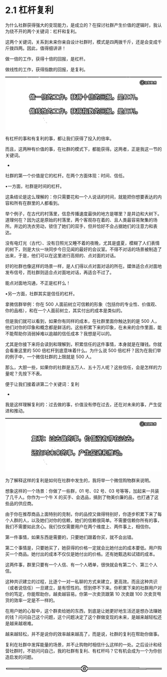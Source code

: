 # 2.1 杠杆复利

为什么社群获得强大的变现能力，是成立的？在探讨社群产生价值的逻辑时，我认为绕不开的两个关键词：杠杆和复利。

这两个关键词，关系到未来你亲自设计社群时，模式是四两拨千斤，还是会变成千斤拨四两。因此，值得细讲讲！

做一倍的工作，获得十倍的回报，是杠杆。

做线性的工作，获得指数的回报，是复利。

![](img/64b96f87bbef04cbb35bb1b4df50aa1a.png)

有杠杆的事和有复利的事，都让我们获得了投入的倍率。

而且，这两种有价值的事，在社群的模式下，都能获得。这两者，正是我这一节的关键词。

*

社群的第一个价值是它的杠杆。在两个方面体现：时间、信任。

•一方面，社群是时间的杠杆。

这条结论是这么理解的：你只需要花和一个人说话的时间，就能把你想要表达的内容和所有在群里的人都看到。

举个例子，在古代的村落里，信息传播速度最快的地方是哪里？是井边和大树下。道理何在？因为这是原始的村落里，两个客观存在着的、且人类最容易聚集的场所。井边的洗衣劳动，锁住了她们的双手，但并恰好不会占据她们的注意力和表达。

没有电灯光（古代）、没有日照光又睡不着的夜晚，尤其是盛夏，模糊了人们表情的树下，则是大伙一块同步今日见闻的最好的会议室。不得不对话的场景被制造了出来，于是，他们可以在这里进行高频的、点对面的对话。

好的社群也像这样的场景一样，是人们得以点对面对话的所在。媒体适合点对面地发布信号，而社群则适合点对面地对话，再适合不过了。

能点对面地沟通，不正是杠杆么！

•另一方面，社群其实是信任的杠杆。

拿微信群举例：你在 500 人面前树立可信赖的形象（包括你的专业性、价值观、你的品格），和在一个人面前树立，其实付出的成本是类似的。

但是我们就可以看到，如果你有同样的成本，在社群里面你触达到的是 500 人，他们对你的印象和概念都是鲜活的。这些积累下来的印象，在未来的合作里面，能不能帮助你消弱掉难以逾越的信任成本？我想是可以的。

尤其是你接下来将会读到和理解到，积累信任的这件事情，本身就是在赚钱。你就会看重这里的 500 倍杠杆到底意味着什么。为什么说 500 倍杠杆？因为在我们举的例子中，一个微信社群的上限就是 500 人。

那么，大胆一些，如果你的社群是五万人、五十万人呢？这些信任，会是怎样的力量呢？先按下不表。

便于让我们接着讲第二个关键词：复利

*

我是这样理解复利的：过去做的事，价值没有停在过去，还在对未来的事，产生促进和推动。

![](img/9e355e341f4c79a475af52f9383d5117.png)

为了解释这样的复利是如何在社群中发生的，我将举一个微信购物群来说明。

想象这样的一个场景：你做了一些群，01 号、02 号、03 号等等，加起来一共装了几千人。你作为一个牛 X 的买手、会选品，搞到了物美价廉的品，也打通了这些品的供应商。

由于你在推荐商品上面特别的克制，你的品控又做得特别好，你逐步积累下来了每个人群的人，以及她们对你的信赖，她们的信赖很简单。不需要信赖你所有的事，我们不需要如此贪心。我们仅仅需要用户在两个维度上、两件事上，相信你。

第一件事情，如果东西是需要的，只要她们跟着你买，就不会出错。

第二个事情是，只要她买了，她获得的价格一定就会比她付出的成本要低。用户购买一个商品。她付出的成本不仅仅是她付出的价格。还有她甄选和试错的成本。

这两件事，群里只要有一个人信、有一个人晒单，很快就会有第二个、第三个人信。

这种共识建立的过程，比逐个一对一私聊的方式来建立，更高效。而且这种共识（或者说信任）一旦建立，是有惯性的。惯到停不下来。你积累下来的社群用户对你的笃定，你能帮助你，越卖越容易。你第一次卖货跟第 10 次卖跟 100 次卖货甩货的效率一定是不一样的。

在用户她的心智中，这个群卖给她的东西，到底是让她更好地生活还是想办法赚她的钱？问问自己这个问题，这个问题决定了这个群做变现的未来，是越来越轻松还是越来越艰难。

越来越轻松，并不是说你的效率越来越高了，而是说，社群的复利在帮助你做事。

复利在社群中发挥能量的场景，并不止购物时相信什么这样的一处。之后设计和经营社群时，不妨问问自己，我的社群有复利、有杠杆吗？它有机会成为一个为你创造启发的问题。

![](img/08b409e548d8d310a42e1b70226b77ec.png)